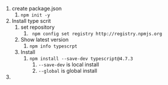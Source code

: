 1. create package.json
   1. `npm init -y`
2. Install type scrit
   1. set repository
      1. ` npm config set registry http://registry.npmjs.org`
   2. Show latest version
      1. `npm info typescrpt`
   3. Install
      1. `npm install --save-dev typescript@4.7.3`
         1. `--save-dev` is local install
         2. `--global` is global install
3. 